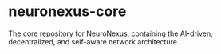 # neuronexus-core
The core repository for NeuroNexus, containing the AI-driven, decentralized, and self-aware network architecture.
